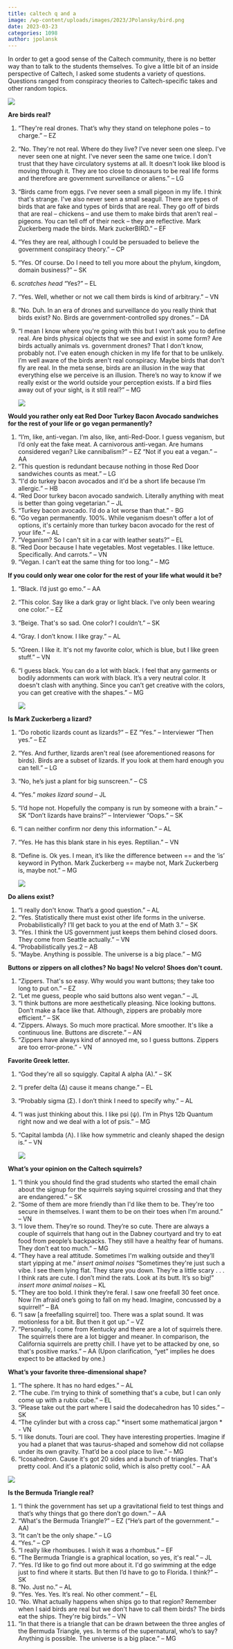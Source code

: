 ```yaml
---
title: caltech q and a
image: /wp-content/uploads/images/2023/JPolansky/bird.png
date: 2023-03-23
categories: 1098
author: jpolansk
---
```

In order to get a good sense of the Caltech community, there is no better way than to talk to the students themselves. To give a little bit of an inside perspective of Caltech, I asked some students a variety of questions. Questions ranged from conspiracy theories to Caltech-specific takes and other random topics.

![](/images/2023/JPolansky/bird.png)

**Are birds real?**

1. “They're real drones. That’s why they stand on telephone poles – to charge.” – EZ
2. “No. They're not real. Where do they live? I’ve never seen one sleep. I've never seen one at night. I've never seen the same one twice. I don't trust that they have circulatory systems at all. It doesn't look like blood is moving through it. They are too close to dinosaurs to be real life forms and therefore are government surveillance or aliens.” – LG
3. “Birds came from eggs. I've never seen a small pigeon in my life. I think that's strange. I've also never seen a small seagull. There are types of birds that are fake and types of birds that are real. They go off of birds that are real – chickens – and use them to make birds that aren’t real – pigeons. You can tell off of their neck – they are reflective. Mark Zuckerberg made the birds. Mark zuckerBIRD.” – EF
4. “Yes they are real, although I could be persuaded to believe the government conspiracy theory.” – CP
5. “Yes. Of course. Do I need to tell you more about the phylum, kingdom, domain business?” – SK
6. _scratches head_ “Yes?” – EL
7. “Yes. Well, whether or not we call them birds is kind of arbitrary.” – VN
8. “No. Duh. In an era of drones and surveillance do you really think that birds exist? No. Birds are government-controlled spy drones.” – DA
9. “I mean I know where you're going with this but I won’t ask you to define real. Are birds physical objects that we see and exist in some form? Are birds actually animals vs. government drones? That I don't know, probably not. I've eaten enough chicken in my life for that to be unlikely. I’m well aware of the birds aren't real conspiracy. Maybe birds that don't fly are real. In the meta sense, birds are an illusion in the way that everything else we perceive is an illusion. There’s no way to know if we really exist or the world outside your perception exists. If a bird flies away out of your sight, is it still real?” – MG

   ![](/images/2023/JPolansky/scales.png)

**Would you rather only eat Red Door Turkey Bacon Avocado sandwiches for the rest of your life or go vegan permanently?**

1. “I’m, like, anti-vegan. I’m also, like, anti-Red-Door. I guess veganism, but I’d only eat the fake meat. A carnivorous anti-vegan. Are humans considered vegan? Like cannibalism?” – EZ “Not if you eat a vegan.” – AA
2. “This question is redundant because nothing in those Red Door sandwiches counts as meat.” – LG
3. “I'd do turkey bacon avocados and it'd be a short life because I’m allergic.” – HB
4. “Red Door turkey bacon avocado sandwich. Literally anything with meat is better than going vegetarian.” – JL
5. “Turkey bacon avocado. I’d do a lot worse than that.” - BG
6. “Go vegan permanently. 100%. While veganism doesn't offer a lot of options, it's certainly more than turkey bacon avocado for the rest of your life.” – AL
7. “Veganism? So I can't sit in a car with leather seats?” – EL
8. “Red Door because I hate vegetables. Most vegetables. I like lettuce. Specifically. And carrots.” – VN
9. “Vegan. I can’t eat the same thing for too long.” – MG

**If you could only wear one color for the rest of your life what would it be?**

1. “Black. I’d just go emo.” – AA
2. “This color. Say like a dark gray or light black. I’ve only been wearing one color.” – EZ
3. “Beige. That's so sad. One color? I couldn’t.” – SK
4. “Gray. I don’t know. I like gray.” – AL
5. “Green. I like it. It's not my favorite color, which is blue, but I like green stuff.” – VN
6. “I guess black. You can do a lot with black. I feel that any garments or bodily adornments can work with black. It’s a very neutral color. It doesn't clash with anything. Since you can’t get creative with the colors, you can get creative with the shapes.” – MG

   ![](/images/2023/JPolansky/lizard.png)

**Is Mark Zuckerberg a lizard?**

1. “Do robotic lizards count as lizards?” – EZ “Yes.” – Interviewer “Then yes.” – EZ
2. “Yes. And further, lizards aren't real (see aforementioned reasons for birds). Birds are a subset of lizards. If you look at them hard enough you can tell.” – LG
3. “No, he’s just a plant for big sunscreen.” – CS
4. “Yes.” _makes lizard sound_ – JL
5. “I’d hope not. Hopefully the company is run by someone with a brain.” – SK “Don’t lizards have brains?” – Interviewer “Oops.” – SK
6. “I can neither confirm nor deny this information.” – AL
7. “Yes. He has this blank stare in his eyes. Reptilian.” – VN
8. “Define is. Ok yes. I mean, it’s like the difference between == and the ‘is’ keyword in Python. Mark Zuckerberg == maybe not, Mark Zuckerberg is, maybe not.” – MG

   ![](/images/2023/JPolansky/DFA74C60-8948-438E-B6E8-36758E9B5C61_4_5005_c.jpeg)

**Do aliens exist?**

1. “I really don't know. That’s a good question.” – AL
2. “Yes. Statistically there must exist other life forms in the universe. Probabilistically? I’ll get back to you at the end of Math 3.” – SK
3. “Yes. I think the US government just keeps them behind closed doors. They come from Seattle actually.” – VN
4. “Probabilistically yes.2 – AB
5. “Maybe. Anything is possible. The universe is a big place.” – MG

**Buttons or zippers on all clothes? No bags! No velcro! Shoes don't count.**

1. “Zippers. That's so easy. Why would you want buttons; they take too long to put on.” – EZ
2. “Let me guess, people who said buttons also went vegan.” – JL
3. “I think buttons are more aesthetically pleasing. Nice looking buttons. Don’t make a face like that. Although, zippers are probably more efficient.” – SK
4. “Zippers. Always. So much more practical. More smoother. It's like a continuous line. Buttons are discrete.” – AN
5. “Zippers have always kind of annoyed me, so I guess buttons. Zippers are too error-prone.” - VN

**Favorite Greek letter.**

1. “God they're all so squiggly. Capital A alpha (A).” – SK
2. “I prefer delta (∆) cause it means change.” – EL
3. “Probably sigma (Σ). I don’t think I need to specify why.” – AL
4. “I was just thinking about this. I like psi (ψ). I’m in Phys 12b Quantum right now and we deal with a lot of psis.” – MG
5. “Capital lambda (Λ). I like how symmetric and cleanly shaped the design is.” – VN

   ![](/images/2023/JPolansky/evil.png)

**What’s your opinion on the Caltech squirrels?**

1. “I think you should find the grad students who started the email chain about the signup for the squirrels saying squirrel crossing and that they are endangered.” – SK
2. “Some of them are more friendly than I'd like them to be. They're too secure in themselves. I want them to be on their toes when I'm around.” – VN
3. “I love them. They’re so round. They’re so cute. There are always a couple of squirrels that hang out in the Dabney courtyard and try to eat food from people’s backpacks. They still have a healthy fear of humans. They don’t eat too much.” – MG
4. “They have a real attitude. Sometimes I'm walking outside and they’ll start yipping at me.” _insert animal noises_ “Sometimes they're just such a vibe. I see them lying flat. They stare you down. They’re a little scary . . . I think rats are cute. I don’t mind the rats. Look at its butt. It’s so big!” _insert more animal noises_ – KL
5. “They are too bold. I think they’re feral. I saw one freefall 30 feet once. Now I’m afraid one’s going to fall on my head. Imagine, concussed by a squirrel!” – BA
6. “I saw \[a freefalling squirrel\] too. There was a splat sound. It was motionless for a bit. But then it got up.” – VZ
7. “Personally, I come from Kentucky and there are a lot of squirrels there. The squirrels there are a lot bigger and meaner. In comparison, the California squirrels are pretty chill. I have yet to be attacked by one, so that's positive marks.” – AA (Upon clarification, “yet” implies he does expect to be attacked by one.)

**What’s your favorite three-dimensional shape?**

1. “The sphere. It has no hard edges.” – AL
2. “The cube. I’m trying to think of something that's a cube, but I can only come up with a rubix cube.” – EL
3. “Please take out the part where I said the dodecahedron has 10 sides.” – SK
4. “The cylinder but with a cross cap.” *insert some mathematical jargon * - VN
5. “I like donuts. Touri are cool. They have interesting properties. Imagine if you had a planet that was taurus-shaped and somehow did not collapse under its own gravity. That’d be a cool place to live.” – MG
6. “Icosahedron. Cause it's got 20 sides and a bunch of triangles. That's pretty cool. And it's a platonic solid, which is also pretty cool.” – AA

![](/images/2023/JPolansky/triangle.png)

**Is the Bermuda Triangle real?**

 1. “I think the government has set up a gravitational field to test things and that’s why things that go there don’t go down.” – AA
 2. “What's the Bermuda Triangle?” – EZ (“He’s part of the government.” – AA)
 3. “It can't be the only shape.” – LG
 4. “Yes.” – CP
 5. “I really like rhombuses. I wish it was a rhombus.” – EF
 6. “The Bermuda Triangle is a graphical location, so yes, it's real.” – JL
 7. “Yes. I’d like to go find out more about it. I'd go swimming at the edge just to find where it starts. But then I’d have to go to Florida. I think?” – SK
 8. “No. Just no.” – AL
 9. “Yes. Yes. Yes. It’s real. No other comment.” – EL
 10. “No. What actually happens when ships go to that region? Remember when I said birds are real but we don't have to call them birds? The birds eat the ships. They're big birds.” – VN
 11. “In that there is a triangle that can be drawn between the three angles of the Bermuda Triangle, yes. In terms of the supernatural, who’s to say? Anything is possible. The universe is a big place.” – MG